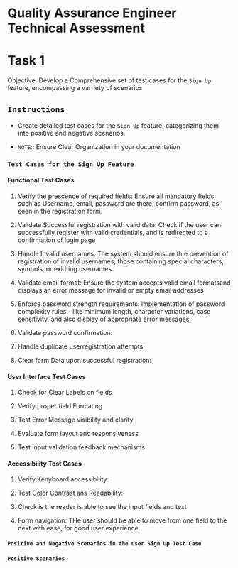 # Quality Assurance Engineer Technical Assessment

# Task 1

Objective: Develop a Comprehensive set of test cases for the `Sign Up` feature, encompassing a varriety of scenarios

## `Instructions`

- Create detailed test cases for the  `Sign Up` feature, categorizing them into positive and negative scenarios.

- `NOTE`:: Ensure Clear Organization in your documentation

### `Test Cases for the Sign Up Feature`

#### Functional Test Cases

1. Verify the prescence of required fields: Ensure all mandatory fields, such as Username, email, password are there, confirm password, as seen in the registration form.

2. Validate Successful registration with valid data: Check if the user can successfully register with valid credentials, and is redirected to a confirmation of login page

3. Handle Invalid usernames: The system should ensure th e prevention of registration of invalid usernames, those containing special characters, symbols, or exidting usernames

4. Validate email format: Ensure the system accepts valid email formatsand displays an error message for invalid or empty email addresses

5. Enforce password strength requirements: Implementation of password complexity rules - like minimum length, character variations, case sensitivity, and also display of appropriate error messages.

6. Validate password confirmation:

7. Handle duplicate userregistration attempts:

8. Clear form Data upon successful registration:

#### User Interface Test Cases

1. Check for Clear Labels on fields

2. Verify proper field Formating

3. Test Error Message visibility and clarity

4. Evaluate form layout and responsiveness

5. Test input validation feedback mechanisms

#### Accessibility Test Cases 

1. Verify Kenyboard accessibility:

2. Test Color Contrast ans Readability:

3. Check is the reader is able to see the input fields and text

4. Form navigation: THe user should be able to move from one field to the next with ease, for good user experience.

#### `Positive and Negative Scenarios in the user Sign Up Test Case`

#### `Positive Scenarios`